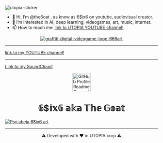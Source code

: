 <img src="https://i.ibb.co/cQ7Rn2c/utopia-sticker.png" alt="utopia-sticker" border="0">

- 👋 Hi, I’m @the6oat , as know as 6$ix6 on youtube, audiovisual creator.
- 👀 I’m interested in AI, deep learning, videogames, art, music, internet.
- 📫 How to reach me: [link to UTOPIA YOUTUBE channel!](https://www.youtube.com/channel/UCuu4F8ciHltIPsShWrMvyEA)

<p align="center">
<a href="https://ibb.co/dPw7RGF"><img src="https://i.ibb.co/0CRQxhT/graffiti-digital-videogame-type-666art.jpg" alt="graffiti-digital-videogame-type-666art" border="0"></a>


<hr>


  [link to my YOUTUBE channel!](https://www.youtube.com/c/MAIKELPFSTHEONEPERREOMEN)


<hr>


  [Link to my SoundCloud!](https://soundcloud.com/6six6-thegoat)





<p align="center">
  <a href="https://the6oat.github.io/">
    <img alt="GitHub Profile Readme Generator" src="https://user-images.githubusercontent.com/84877781/120053824-a8eb0280-c02c-11eb-9f5d-41ba26cb0b2b.png" width="60" />
  </a>
</p>
<h1 align="center">
  𝟞$𝕚𝕩𝟞 𝕒𝕜𝕒 𝕋𝕙𝕖 𝔾𝕠𝕒𝕥
</h1>

<a href="https://ibb.co/g3xm2GC"><img src="https://i.ibb.co/VtsJ1d8/Psy-abeja-6-ix6-art.png" alt="Psy abeja 6$ix6 art" border="0"></a>

<hr>
<p align="center">
⚠ Developed with ❤️ in UTOPIA corp ⚠
</p>






